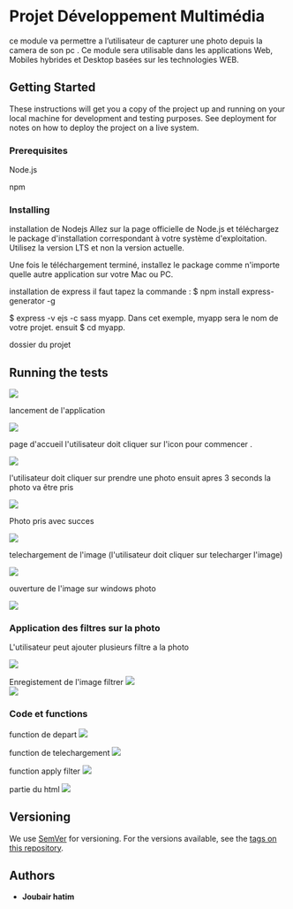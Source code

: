 # Projet Développement Multimédia

ce module va permettre a l’utilisateur de capturer une photo depuis la camera de son pc  . Ce module sera utilisable dans les applications Web, Mobiles hybrides et Desktop basées sur les technologies WEB.

## Getting Started

These instructions will get you a copy of the project up and running on your local machine for development and testing purposes. See deployment for notes on how to deploy the project on a live system.

### Prerequisites

 Node.js
 
 npm


### Installing
installation de Nodejs
Allez sur la page officielle de Node.js et téléchargez le package d'installation correspondant à votre système d'exploitation. Utilisez la version LTS et non la version actuelle.

Une fois le téléchargement terminé, installez le package comme n'importe quelle autre application sur votre Mac ou PC.

 installation de express
 il faut tapez la commande : 
 $ npm install express-generator -g
 
 $ express -v ejs -c sass myapp. Dans cet exemple, myapp sera le nom de votre projet.
 ensuit 
 $ cd myapp.
 
 dossier du projet 
 
 ## Running the tests
 
 ![](image/pic1.png)<br>
 
lancement de l'application

 ![](image/pic2.png)<br>
 
page d'accueil l'utilisateur doit cliquer sur l'icon pour commencer .

 ![](image/pic3.png)<br>
 
l'utilisateur doit cliquer sur prendre une photo ensuit apres 3 seconds la photo va être pris

 ![](image/pic4.png)<br>

Photo pris avec succes 

![](image/pic6.png)<br>

telechargement de l'image (l'utilisateur doit cliquer sur telecharger l'image)

![](image/pic7.png)<br>

ouverture de l'image sur windows photo

![](image/pic8.png)<br>

### Application des filtres sur la photo 

L'utilisateur peut ajouter plusieurs filtre a la photo 

![](image/pic11.png)<br>

Enregistement de l'image filtrer
![](image/pic12.png)<br>
![](image/pic13.png)<br>




### Code et functions

function de depart 
![](image/fct1.png)<br>

function de telechargement 
![](image/fct2.png)<br>

function apply filter
![](image/fct3.png)<br>

partie du html
![](image/fct4.png)<br>


## Versioning

We use [SemVer](http://semver.org/) for versioning. For the versions available, see the [tags on this repository](https://github.com/your/project/tags). 

## Authors

* **Joubair hatim** 


